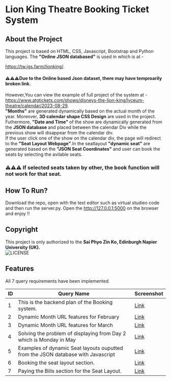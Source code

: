# Lion King Theatre Booking Ticket System

## About the Project

This project is based on HTML, CSS, Javascript, Bootstrap and Python languages.
The <strong>"Online JSON databased"</strong> is used in which is at - <br>

https://tw.igs.farm/lionking/.
<br>

#### ⚠️⚠️⚠️Due to the Online based Json dataset, there may have temproarily broken link.

However,You can view the example of full project of the system at - <br>
https://www.atgtickets.com/shows/disneys-the-lion-king/lyceum-theatre/calendar/2023-08-29.
<br>
<strong>"Months"</strong> are generated dynamically based on the actual month of the year. Moreover, <strong>3D calendar shape CSS Design</strong> are used in the project.
Futhermore, <strong>"Date and Time" </strong> of the show are dynamically generated from the <strong> JSON database </strong> and placed between the calendar Div while the previous show will disappear from the calendar div.  
If the user click one of the show on the calendar div, the page will redirect to the <strong>"Seat Layout Webpage"</strong>.In the seatlayout <strong>"dynamic seat"</strong> are generated based on the <strong>"JSON Seat Coordinates"</strong> and user can book the seats by selecting the avilable seats. <br>

### ⚠️⚠️⚠️ If <strong>selected seats taken by other</strong>, the book function will not work for that seat.

## How To Run?

Download the repo, open with the text editor such as virtual studieo code and then run the server.py. Open the http://127.0.0.1:5000 on the browser and enjoy !!

## Copyright

This project is only authorized to the <strong>Sai Phyo Zin Ko, Edinburgh Napier University (UK). </strong>
<br>
![LICENSE](https://img.shields.io/github/license/saiphyozinko123/LionKingTheatreBooking.svg?style=flat-square&color=blue)

## Features

All 7 query requirements have been implemented.

| ID  | Query Name                                                                       | Screenshot                           |
| --- | -------------------------------------------------------------------------------- | ------------------------------------ |
| 1   | This is the backend plan of the Booking system.                                  | [Link](static\photo\backendplan.png) |
| 2   | Dynamic Month URL features for February                                          | [Link](static\photo\cal2.png)        |
| 3   | Dynamic Month URL features for March                                             | [Link](static\photo\cal3.png)        |
| 4   | Solving the problem of displaying from Day 2 which is Monday in May              | [Link](static\photo\cal4.png)        |
| 5   | Examples of dynamic Seat layouts ouputted from the JSON database with Javascript | [Link](static\photo\seat1.png)       |
| 6   | Booking the seat layout section.                                                 | [Link](static\photo\seat2.png)       |
| 7   | Paying the Bills section for the Seat Layout.                                    | [Link](static\photo\seat3.png)       |
